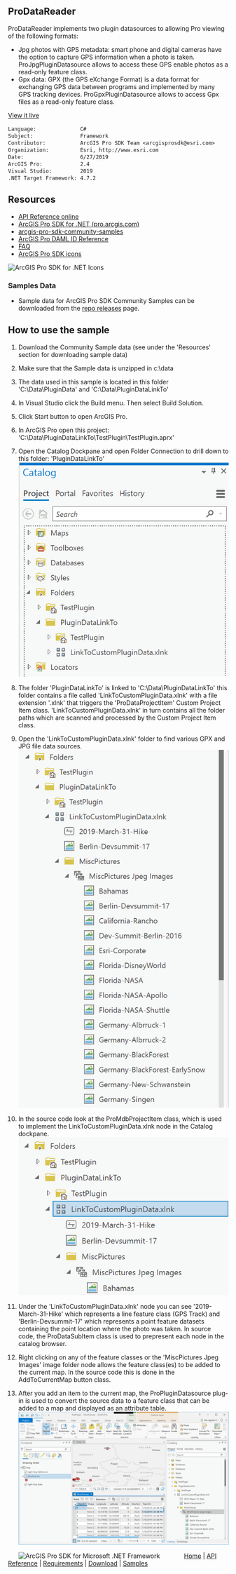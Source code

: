 ## ProDataReader

<!-- TODO: Write a brief abstract explaining this sample -->
ProDataReader implements two plugin datasources to allowing Pro viewing of the following formats:  
- Jpg photos with GPS metadata: smart phone and digital cameras have the option to capture GPS information when a photo is taken.  ProJpgPluginDatasource allows to access these GPS enable photos as a read-only feature class.  
- Gpx data: GPX (the GPS eXchange Format) is a data format for exchanging GPS data between programs and implemented by many GPS tracking devices. ProGpxPluginDatasource allows to access Gpx files as a read-only feature class.   
  


<a href="http://pro.arcgis.com/en/pro-app/sdk/" target="_blank">View it live</a>

<!-- TODO: Fill this section below with metadata about this sample-->
```
Language:              C#
Subject:               Framework
Contributor:           ArcGIS Pro SDK Team <arcgisprosdk@esri.com>
Organization:          Esri, http://www.esri.com
Date:                  6/27/2019
ArcGIS Pro:            2.4
Visual Studio:         2019
.NET Target Framework: 4.7.2
```

## Resources

* [API Reference online](https://pro.arcgis.com/en/pro-app/sdk/api-reference)
* <a href="https://pro.arcgis.com/en/pro-app/sdk/" target="_blank">ArcGIS Pro SDK for .NET (pro.arcgis.com)</a>
* [arcgis-pro-sdk-community-samples](https://github.com/Esri/arcgis-pro-sdk-community-samples)
* [ArcGIS Pro DAML ID Reference](https://github.com/Esri/arcgis-pro-sdk/wiki/ArcGIS-Pro-DAML-ID-Reference)
* [FAQ](https://github.com/Esri/arcgis-pro-sdk/wiki/FAQ)
* [ArcGIS Pro SDK icons](https://github.com/Esri/arcgis-pro-sdk/releases/tag/2.4.0.19948)

![ArcGIS Pro SDK for .NET Icons](https://Esri.github.io/arcgis-pro-sdk/images/Home/Image-of-icons.png  "ArcGIS Pro SDK Icons")

### Samples Data

* Sample data for ArcGIS Pro SDK Community Samples can be downloaded from the [repo releases](https://github.com/Esri/arcgis-pro-sdk-community-samples/releases) page.  

## How to use the sample
<!-- TODO: Explain how this sample can be used. To use images in this section, create the image file in your sample project's screenshots folder. Use relative url to link to this image using this syntax: ![My sample Image](FacePage/SampleImage.png) -->
1. Download the Community Sample data (see under the 'Resources' section for downloading sample data)  
1. Make sure that the Sample data is unzipped in c:\data   
1. The data used in this sample is located in this folder 'C:\Data\PluginData' and 'C:\Data\PluginDataLinkTo'  
1. In Visual Studio click the Build menu. Then select Build Solution.  
1. Click Start button to open ArcGIS Pro.  
1. In ArcGIS Pro open this project: 'C:\Data\PluginDataLinkTo\TestPlugin\TestPlugin.aprx'  
1. Open the Catalog Dockpane and open Folder Connection to drill down to this folder: 'PluginDataLinkTo'  
![UI](Screenshots/Screen1.png)    
  
1. The folder 'PluginDataLinkTo' is linked to 'C:\Data\PluginDataLinkTo' this folder contains a file called 'LinkToCustomPluginData.xlnk' with a file extension '.xlnk' that triggers the 'ProDataProjectItem' Custom Project Item class. 'LinkToCustomPluginData.xlnk' in turn contains all the folder paths which are scanned and processed by the Custom Project Item class.  
1. Open the 'LinkToCustomPluginData.xlnk' folder to find various GPX and JPG file data sources.   
![UI](Screenshots/Screen2.png)    
  
1. In the source code look at the ProMdbProjectItem class, which is used to implement the LinkToCustomPluginData.xlnk node in the Catalog dockpane.  
![UI](Screenshots/Screen3.png)    
  
1. Under the 'LinkToCustomPluginData.xlnk' node you can see '2019-March-31-Hike' which represents a line feature class (GPS Track) and 'Berlin-Devsummit-17' which represents a point feature datasets containing the point location where the photo was taken.  In source code, the ProDataSubItem class is used to prepresent each node in the catalog browser.  
1. Right clicking on any of the feature classes or the 'MiscPictures Jpeg Images' image folder node allows the feature class(es) to be added to the current map.  In the source code this is done in the AddToCurrentMap button class.  
1. After you add an item to the current map, the ProPluginDatasource plug-in is used to convert the source data to a feature class that can be added to a map and displayed as an attribute table.  
![UI](Screenshots/Screen5.png)   
  


<!-- End -->

&nbsp;&nbsp;&nbsp;&nbsp;&nbsp;&nbsp;<img src="https://esri.github.io/arcgis-pro-sdk/images/ArcGISPro.png"  alt="ArcGIS Pro SDK for Microsoft .NET Framework" height = "20" width = "20" align="top"  >
&nbsp;&nbsp;&nbsp;&nbsp;&nbsp;&nbsp;&nbsp;&nbsp;&nbsp;&nbsp;&nbsp;&nbsp;
[Home](https://github.com/Esri/arcgis-pro-sdk/wiki) | <a href="https://pro.arcgis.com/en/pro-app/sdk/api-reference" target="_blank">API Reference</a> | [Requirements](https://github.com/Esri/arcgis-pro-sdk/wiki#requirements) | [Download](https://github.com/Esri/arcgis-pro-sdk/wiki#installing-arcgis-pro-sdk-for-net) | <a href="https://github.com/esri/arcgis-pro-sdk-community-samples" target="_blank">Samples</a>
